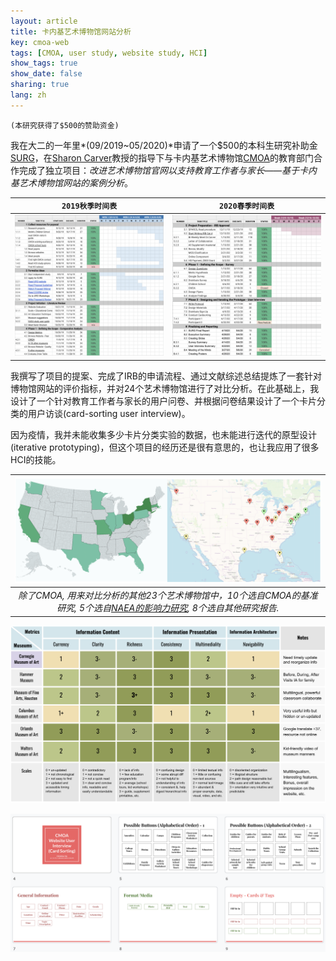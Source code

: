```yaml
---
layout: article
title: 卡内基艺术博物馆网站分析
key: cmoa-web
tags: [CMOA, user study, website study, HCI]
show_tags: true
show_date: false
sharing: true
lang: zh
---
```


`(本研究获得了$500的赞助资金)`

我在大二的一年里*(09/2019~05/2020)*申请了一个$500的本科生研究补助金[SURG]，在[Sharon Carver]教授的指导下与卡内基艺术博物馆[CMOA]的教育部门合作完成了独立项目：*改进艺术博物馆官网以支持教育工作者与家长——基于卡内基艺术博物馆网站的案例分析*。

<!--more-->

| `2019秋季时间表` | `2020春季时间表`|
| ---- | ---- |
| ![](/assets/images/cmoa-timeline-F19.png) | ![](/assets/images/cmoa-timeline-S20.png) |

我撰写了项目的提案、完成了IRB的申请流程、通过文献综述总结提炼了一套针对博物馆网站的评价指标，并对24个艺术博物馆进行了对比分析。在此基础上，我设计了一个针对教育工作者与家长的用户问卷、并根据问卷结果设计了一个卡片分类的用户访谈(card-sorting user interview)。

因为疫情，我并未能收集多少卡片分类实验的数据，也未能进行迭代的原型设计(iterative prototyping)，但这个项目的经历还是很有意思的，也让我应用了很多HCI的技能。

|![](/assets/images/cmoa-map.png)|
|:--:| 
| *除了CMOA, 用来对比分析的其他23个艺术博物馆中，10个选自CMOA的基准研究, 5个选自[NAEA的影响力研究][NAEA], 8个选自其他研究报告.* |


![](/assets/images/cmoa-metric.png)

![](/assets/images/cmoa-cardsort.png)

[Sharon Carver]: https://www.cmu.edu/dietrich/psychology/people/core-training-faculty/carver-sharon.html

[SURG]: https://www.cmu.edu/uro/research%20grants/SURG/index.html
[CMOA]: https://cmoa.org/
[NAEA]: https://www.arteducators.org/research/articles/377-naea-aamd-research-study-impact-of-art-museum-programs-on-k-12-students